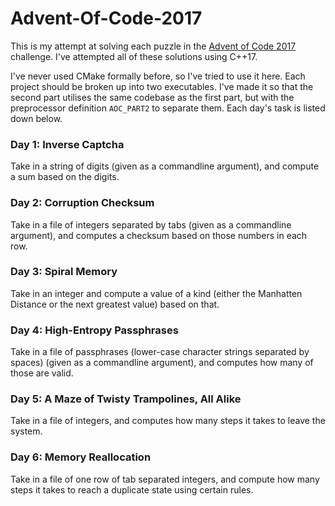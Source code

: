 # Advent-Of-Code-2017
This is my attempt at solving each puzzle in the [Advent of Code 2017](http://adventofcode.com/2017) challenge. I've attempted all of these solutions using C++17.

I've never used CMake formally before, so I've tried to use it here. Each project should be broken up into two executables. I've made it so that the second part utilises the same codebase as the first part, but with the preprocessor definition `AOC_PART2` to separate them. Each day's task is listed down below.

### Day 1: Inverse Captcha
Take in a string of digits (given as a commandline argument), and compute a sum based on the digits.

### Day 2: Corruption Checksum
Take in a file of integers separated by tabs (given as a commandline argument), and computes a checksum based on those numbers in each row.

### Day 3: Spiral Memory
Take in an integer and compute a value of a kind (either the Manhatten Distance or the next greatest value) based on that.

### Day 4: High-Entropy Passphrases
Take in a file of passphrases (lower-case character strings separated by spaces) (given as a commandline argument), and computes how many of those are valid.

### Day 5: A Maze of Twisty Trampolines, All Alike
Take in a file of integers, and computes how many steps it takes to leave the system.

### Day 6: Memory Reallocation
Take in a file of one row of tab separated integers, and compute how many steps it takes to reach a duplicate state using certain rules.